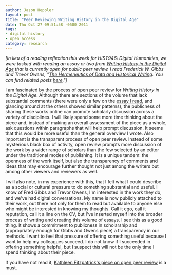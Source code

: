 ```yaml
---
author: Jason Heppler
layout: post
title: "Peer Reviewing Writing History in the Digital Age"
date: Thu Oct 27 09:51:58 -0500 2011
tags: 
- digital history
- open access
category: research
---
```


*[In lieu of a reading reflection this week for HIST946: Digital Humanities, we were tasked with reading an essay or two from [Writing History in the Digital Age](http://writinghistory.trincoll.edu/) that is currently open for public peer review. I read Frederick W. Gibbs and Trevor Owens, "[The Hermeneutics of Data and Historical Writing](http://writinghistory.trincoll.edu/data/hermeneutics-of-data-and-historical-writing-gibbs-owens/). You can find related posts [here](http://jasonheppler.org/the-digital-humanities-seminar.html)."]*

I am fascinated by the process of open peer review for *Writing History in the Digital Age*. Although there are sections of the volume that lack substantial comments (there were only a few on the [essay I read](http://writinghistory.trincoll.edu/data/hermeneutics-of-data-and-historical-writing-gibbs-owens/), and glancing around at the others showed similar patterns), the publicness of sharing these works online can promote scholarly discussion across a variety of disciplines. I will likely spend some more time thinking about the piece and, instead of making an overall assessment of the piece as a whole, ask questions within paragraphs that will help prompt discussion. It seems that this would be more useful than the general overview I wrote. Also important is the transparent process of open peer review. Instead of some mysterious black box of activity, open review prompts more discussion of the work by a wider range of scholars than the few selected by an editor under the traditional modes of publishing. It is a unique tandem: the openness of the work itself, but also the transparency of comments and ideas that may encourage further thought not just among the writers but among other viewers and reviewers as well.

I will also note, in my experience with this, that I felt what I could describe as a social or cultural pressure to do something substantial and useful. I know of Fred Gibbs and Trevor Owens, I'm interested in the work they do, and we've had digital conversations. My name is now publicly attached to their work, out there not only for them to read but available to anyone else who might be interested in knowing my thoughts. Call it ego, call it reputation, call it a line on the CV, but I've inserted myself into the broader process of writing and creating this volume of essays. I see this as a good thing. It shows a commitment to publicness in scholarship and (appropriately enough for Gibbs and Owens piece) a transparency in our methods. I want to feel that pressure of offering something useful because I want to help my colleagues succeed. I do not know if I succeeded in offering something helpful, but I suspect this will not be the only time I spend thinking about their piece.

If you have not read it, [Kathleen Fitzpatrick's piece on open peer review](http://www.plannedobsolescence.net/blog/peer-to-peer-review-and-its-aporias/) is a must.
